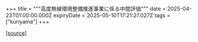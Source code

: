 +++
title = """高度無線環境整備推進事業に係る中間評価"""
date = 2025-04-23T01:00:00.000Z
expiryDate = 2025-05-10T17:21:27.027Z
tags = ["kuriyama"]
+++


[[source]](https://www.town.kuriyama.hokkaido.jp/soshiki/61/31512.html)
